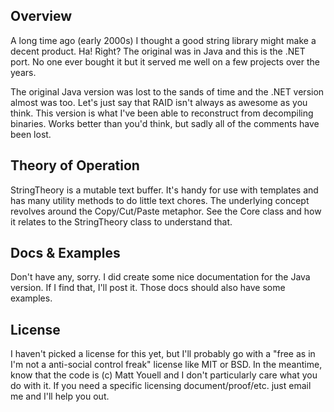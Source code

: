 Overview
---------
A long time ago (early 2000s) I thought a good string library might make a decent product. Ha! Right? The original was in Java and this is the .NET port. No one ever bought it but it served me well on a few projects over the years.

The original Java version was lost to the sands of time and the .NET version almost was too. Let's just say that RAID isn't always as awesome as you think. This version is what I've been able to reconstruct from decompiling binaries. Works better than you'd think, but sadly all of the comments have been lost.

Theory of Operation
--------------------
StringTheory is a mutable text buffer. It's handy for use with templates and has many utility methods to do little text chores. The underlying concept revolves around the Copy/Cut/Paste metaphor. See the Core class and how it relates to the StringTheory class to understand that.

Docs & Examples
----------------
Don't have any, sorry. I did create some nice documentation for the Java version. If I find that, I'll post it. Those docs should also have some examples.

License
--------
I haven't picked a license for this yet, but I'll probably go with a "free as in I'm not a anti-social control freak" license like MIT or BSD. In the meantime, know that the code is (c) Matt Youell and I don't particularly care what you do with it. 
If you need a specific licensing document/proof/etc. just email me and I'll help you out.

